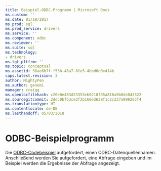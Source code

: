 ```yaml
---
title: Beispiel-ODBC-Programm | Microsoft Docs
ms.custom: ''
ms.date: 01/19/2017
ms.prod: sql
ms.prod_service: drivers
ms.service: ''
ms.component: odbc
ms.reviewer: ''
ms.suite: sql
ms.technology:
- drivers
ms.tgt_pltfrm: ''
ms.topic: conceptual
ms.assetid: 38ae6b7f-f53b-48a7-8fe5-4bbd6e0e414b
caps.latest.revision: 3
author: MightyPen
ms.author: genemi
manager: craigg
ms.openlocfilehash: c20e0e483d23353eb0218f85a816a9b8de843322
ms.sourcegitcommit: 2ddc0bfb3ce2f2b160e3638f1c2c237a898263f4
ms.translationtype: HT
ms.contentlocale: de-DE
ms.lasthandoff: 05/03/2018
---
```

# <a name="sample-odbc-program"></a>ODBC-Beispielprogramm
Die [ODBC-Codebeispiel](http://go.microsoft.com/fwlink/?LinkId=244831) aufgefordert, einen ODBC-Datenquellennamen.  Anschließend werden Sie aufgefordert, eine Abfrage eingeben und im Beispiel werden die Ergebnisse der Abfrage angezeigt.
